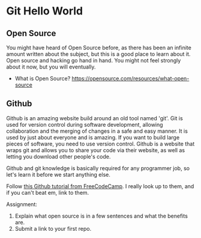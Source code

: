 # Git Hello World
## Open Source
You might have heard of Open Source before, as there has been an infinite amount written about the subject, but this is a good place to learn about it. Open source and hacking go hand in hand. You might not feel strongly about it now, but you will eventually.

* What is Open Source? <https://opensource.com/resources/what-open-source>

## Github
Github is an amazing website build around an old tool named 'git'. Git is used for version control during software development, allowing collaboration and the merging of changes in a safe and easy manner. It is used by just about everyone and is amazing. If you want to build large pieces of software, you need to use version control. Github is a website that wraps git and allows you to share your code via their website, as well as letting you download other people's code.

Github and git knowledge is basically required for any programmer job, so let's learn it before we start anything else. 

Follow [this Github tutorial from FreeCodeCamp](https://www.freecodecamp.org/news/the-beginners-guide-to-git-github). I really look up to them, and if you can't beat em, link to them.

Assignment:
 
1. Explain what open source is in a few sentences and what the benefits are.
2. Submit a link to your first repo. 